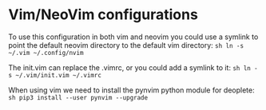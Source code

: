 # Vim/NeoVim configurations

To use this configuration in both vim and neovim you could use a symlink to point the default neovim directory to the default
vim directory:
`sh
ln -s ~/.vim ~/.config/nvim
`

The init.vim can replace the .vimrc, or you could add a symlink to it:
`sh
ln -s ~/.vim/init.vim ~/.vimrc
`

When using vim we need to install the pynvim python module for deoplete:
`sh
pip3 install --user pynvim --upgrade
`


